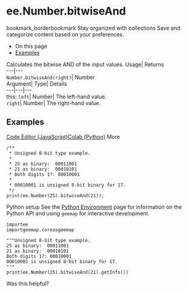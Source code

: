  
#  ee.Number.bitwiseAnd 
bookmark_borderbookmark Stay organized with collections  Save and categorize content based on your preferences.
  * On this page
  * [Examples](https://developers.google.com/earth-engine/apidocs/ee-number-bitwiseand#examples)


Calculates the bitwise AND of the input values. 
Usage| Returns  
---|---  
`Number.bitwiseAnd(right)`| Number  
Argument| Type| Details  
---|---|---  
this: `left`| Number| The left-hand value.  
`right`| Number| The right-hand value.  
## Examples
[Code Editor (JavaScript)](https://developers.google.com/earth-engine/apidocs/ee-number-bitwiseand#code-editor-javascript-sample)[Colab (Python)](https://developers.google.com/earth-engine/apidocs/ee-number-bitwiseand#colab-python-sample) More
```
/**
 * Unsigned 8-bit type example.
 *
 * 25 as binary:  00011001
 * 21 as binary:  00010101
 * Both digits 1?: 00010001
 *
 * 00010001 is unsigned 8-bit binary for 17.
 */
print(ee.Number(25).bitwiseAnd(21));
```
Python setup
See the [ Python Environment](https://developers.google.com/earth-engine/guides/python_install) page for information on the Python API and using `geemap` for interactive development.
```
importee
importgeemap.coreasgeemap
```
```
"""Unsigned 8-bit type example.
25 as binary:  00011001
21 as binary:  00010101
Both digits 1?: 00010001
00010001 is unsigned 8-bit binary for 17.
"""
print(ee.Number(25).bitwiseAnd(21).getInfo())
```

Was this helpful?
